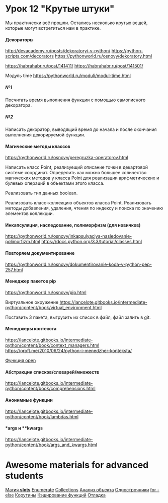 # Урок 12 "Крутые штуки"

Мы практически всё прошли. Остались несколько крутых вещей, которые могут встретиться нам в практике.

#### Декораторы
http://devacademy.ru/posts/dekoratoryi-v-python/
https://python-scripts.com/decorators
https://pythonworld.ru/osnovy/dekoratory.html

https://habrahabr.ru/post/141411/
https://habrahabr.ru/post/141501/

Модуль time https://pythonworld.ru/moduli/modul-time.html

##### №1
Посчитать время выполнения функции с помощью самописного декоратора.
##### №2
Написать декоратор, выводящий время до начала и после окончания выполнения декорируемой функции.


#### Магические методы классов
https://pythonworld.ru/osnovy/peregruzka-operatorov.html

Написать класс Point, реализуещий описание точки в декартовой системе координат. Определить как можно большее количество магических методов у класса Point для реализации арифметических и булевых операций в объектами этого класса.

Реализовать тип данных boolean.

Реализовать класс-коллекцию объектов класса Point. Реализовать методы добавления, удаления, чтения по индексу и поиска по значению элементов коллекции.

#### Инкапсуляция, наследование, полиморфизм (для новичков)
https://pythonworld.ru/osnovy/inkapsulyaciya-nasledovanie-polimorfizm.html
https://docs.python.org/3.3/tutorial/classes.html

#### Повторяем документирование
https://pythonworld.ru/osnovy/dokumentirovanie-koda-v-python-pep-257.html

#### Менеджер пакетов pip
https://pythonworld.ru/osnovy/pip.html

Виртуальное окружение
https://lancelote.gitbooks.io/intermediate-python/content/book/virtual_environment.html

Поставить 3 пакета, выгрузить их список в файл, файл залить в git.

#### Менеджеры контекста
https://lancelote.gitbooks.io/intermediate-python/content/book/context_managers.html
https://proft.me/2010/06/24/python-i-menedzher-konteksta/

[Функция open](https://lancelote.gitbooks.io/intermediate-python/content/book/open_function.html)

#### Абстракции списков/словарей/множеств
https://lancelote.gitbooks.io/intermediate-python/content/book/comprehensions.html

#### Анонимные функции
https://lancelote.gitbooks.io/intermediate-python/content/book/lambdas.html

#### *args и **kwargs
https://lancelote.gitbooks.io/intermediate-python/content/book/args_and_kwargs.html

# Awesome materials for advanced students

[Магия __slots__](https://lancelote.gitbooks.io/intermediate-python/content/book/__slots__magic.html)
[Enumerate](https://lancelote.gitbooks.io/intermediate-python/content/book/enumerate.html)
[Collections](https://lancelote.gitbooks.io/intermediate-python/content/book/collections.html)
[Анализ объекта](https://lancelote.gitbooks.io/intermediate-python/content/book/object_introspection.html)
[Однострочники](https://lancelote.gitbooks.io/intermediate-python/content/book/one_liners.html)
[for - else](https://lancelote.gitbooks.io/intermediate-python/content/book/for_-_else.html)
[Корутины](https://lancelote.gitbooks.io/intermediate-python/content/book/coroutines.html)
[Кэширование функций](https://lancelote.gitbooks.io/intermediate-python/content/book/function_caching.html)
[Отладка](https://lancelote.gitbooks.io/intermediate-python/content/book/debugging.html)




















